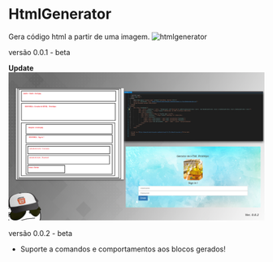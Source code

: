 # HtmlGenerator
Gera código html a partir de uma imagem.
![htmlgenerator](https://github.com/Ronald-TR/HtmlGenerator/blob/master/htmlgenerator.png)

versão 0.0.1 - beta


**Update**
![htmlgenerator002](https://github.com/Ronald-TR/HtmlGenerator/blob/master/htmlgenerator002.png)

versão 0.0.2 - beta 

* Suporte a comandos e comportamentos aos blocos gerados!
